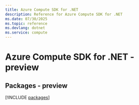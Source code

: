 ```yaml
---
title: Azure Compute SDK for .NET
description: Reference for Azure Compute SDK for .NET
ms.date: 07/30/2025
ms.topic: reference
ms.devlang: dotnet
ms.service: compute
---
```

# Azure Compute SDK for .NET - preview
## Packages - preview
[!INCLUDE [packages](compute-index.md)]